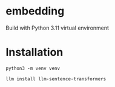 # embedding

Build with Python 3.11 virtual environment

# Installation

``python3 -m venv venv``

``llm install llm-sentence-transformers``